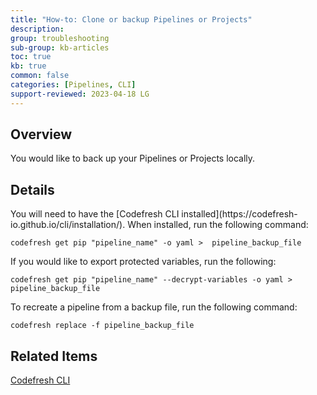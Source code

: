 ```yaml
---
title: "How-to: Clone or backup Pipelines or Projects"
description: 
group: troubleshooting
sub-group: kb-articles
toc: true
kb: true
common: false
categories: [Pipelines, CLI]
support-reviewed: 2023-04-18 LG
---
```


## Overview

You would like to back up your Pipelines or Projects locally.

## Details

You will need to have the [Codefresh CLI installed](https://codefresh-
io.github.io/cli/installation/). When installed, run the following command:

    
    
    codefresh get pip "pipeline_name" -o yaml >  pipeline_backup_file

If you would like to export protected variables, run the following:

    
    
    codefresh get pip "pipeline_name" --decrypt-variables -o yaml >  pipeline_backup_file

To recreate a pipeline from a backup file, run the following command:

    
    
    codefresh replace -f pipeline_backup_file

## Related Items

[Codefresh CLI](https://codefresh-io.github.io/cli/installation/)

